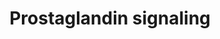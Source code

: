 ---
annotations:
- id: DOID:0080600
  parent: disease by infectious agent
  type: Disease Ontology
  value: COVID-19
- id: PW:0001529
  parent: signaling pathway
  type: Pathway Ontology
  value: prostaglandin E2 signaling pathway
- id: PW:0001531
  parent: signaling pathway
  type: Pathway Ontology
  value: prostaglandin I2 signaling pathway
authors:
- Ariajadhav
- Marvin M2
- Eweitz
- Egonw
citedin:
- link: PMC9377275
  title: 'Identifying Drug-Induced Liver Injury Associated With Inflammation-Drug
    and Drug-Drug Interactions in Pharmacologic Treatments for COVID-19 by Bioinformatics
    and System Biology Analyses: The Role of Pregnane X Receptor (2022)'
description: 'This pathway describes elements of Prostaglandin signaling in Homo sapiens
  affected by COVID-19. Prostaglandins are amongst the many inflammatory mediators
  that incite a cytokine storm in COVID-19 after Bradykinin receptor B1 (BDKRB1) activation.
  This pathway mainly focuses on PGE2 and PGI2 and their interactions that lead to
  hyperinflammation via cytokine storms, immunothrombosis as well as the recruitment
  of fibrosis-mediating factors (VEGF, TGFB1, AREG). These pathways take place in
  multiple cell types such as: Monocytes, Macrophages, Fibroblasts, Th17 cells, Nk
  cells, et cetera.'
last-edited: 2021-07-27
ndex: a292211b-5c74-11ec-b3be-0ac135e8bacf
organisms:
- Homo sapiens
redirect_from:
- /index.php/Pathway:WP5088
- /instance/WP5088
- /instance/WP5088_rr119639
revision: r119639
schema-jsonld:
- '@context': https://schema.org/
  '@id': https://wikipathways.github.io/pathways/WP5088.html
  '@type': Dataset
  creator:
    '@type': Organization
    name: WikiPathways
  description: 'This pathway describes elements of Prostaglandin signaling in Homo
    sapiens affected by COVID-19. Prostaglandins are amongst the many inflammatory
    mediators that incite a cytokine storm in COVID-19 after Bradykinin receptor B1
    (BDKRB1) activation. This pathway mainly focuses on PGE2 and PGI2 and their interactions
    that lead to hyperinflammation via cytokine storms, immunothrombosis as well as
    the recruitment of fibrosis-mediating factors (VEGF, TGFB1, AREG). These pathways
    take place in multiple cell types such as: Monocytes, Macrophages, Fibroblasts,
    Th17 cells, Nk cells, et cetera.'
  keywords:
  - 'AHR  '
  - AREG
  - ASC
  - CASP1
  - CCL2
  - CCL3
  - CCR2
  - CD28
  - CSF1
  - CXCL1
  - CXCL10
  - CXCL9
  - Ca2+ efflux
  - IFNA1
  - IFNG
  - IL12A
  - IL17A
  - IL17F
  - IL1A
  - IL1B
  - IL6
  - IL8
  - IP-activated cAMP
  - IRF7
  - MMP9
  - NFKB1
  - NLRP3
  - Natural killer cells antigen CD94
  - PI3K
  - PKA
  - Prostaglandin E receptor 4
  - Prostaglandin E synthase
  - Prostaglandin E2
  - Prostaglandin E2 receptor
  - Prostaglandin I2
  - TGFB1
  - TNF
  - VEGFA
  - cAMP
  - pro-CASP1
  - pro-IL1B
  license: CC0
  name: Prostaglandin signaling
seo: CreativeWork
title: Prostaglandin signaling
wpid: WP5088
---